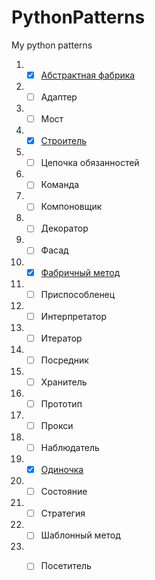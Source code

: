 # PythonPatterns
My python patterns

1. - [x] [Абстрактная фабрика](https://github.com/Paradox81ru/PythonPatterns/patterns/blob/main/abstract_factory.py)
2. - [ ] Адаптер
3. - [ ] Мост
4. - [x] [Строитель](https://github.com/Paradox81ru/PythonPatterns/patterns/blob/main/builder.py)
5. - [ ] Цепочка обязанностей
6. - [ ] Команда
7. - [ ] Компоновщик
8. - [ ] Декоратор
9. - [ ] Фасад
10. - [x] [Фабричный метод](https://github.com/Paradox81ru/PythonPatterns/patterns/blob/main/factory.py)
11. - [ ] Приспособленец
12. - [ ] Интерпретатор
13. - [ ] Итератор
14. - [ ] Посредник
15. - [ ] Хранитель
16. - [ ] Прототип
17. - [ ] Прокси
18. - [ ] Наблюдатель
19. - [x] [Одиночка](https://github.com/Paradox81ru/PythonPatterns/patterns/blob/main/singleton.py)
20. - [ ] Состояние
21. - [ ] Стратегия
22. - [ ] Шаблонный метод
23. - [ ] Посетитель

